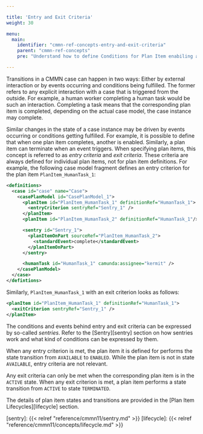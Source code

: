 ```yaml
---

title: 'Entry and Exit Criteria'
weight: 30

menu:
  main:
    identifier: "cmmn-ref-concepts-entry-and-exit-criteria"
    parent: "cmmn-ref-concepts"
    pre: "Understand how to define Conditions for Plan Item enabiling and termination."

---
```


Transitions in a CMMN case can happen in two ways: Either by external interaction or by events occurring and conditions being fulfilled. The former refers to any explicit interaction with a case that is triggered from the outside. For example, a human worker completing a human task would be such an interaction. Completing a task means that the corresponding plan item is completed, depending on the actual case model, the case instance may complete.

Similar changes in the state of a case instance may be driven by events occurring or conditions getting fulfilled. For example, it is possible to define that when one plan item completes, another is enabled. Similarly, a plan item can terminate when an event triggers. When specifying plan items, this concept is referred to as *entry criteria* and *exit criteria*. These criteria are always defined for individual plan items, not for plan item definitions. For example, the following case model fragment defines an entry criterion for the plan item `PlanItem_HumanTask_1`:

```xml
<definitions>
  <case id="case" name="Case">
    <casePlanModel id="CasePlanModel_1">
      <planItem id="PlanItem_HumanTask_1" definitionRef="HumanTask_1">
        <entryCriterion sentryRef="Sentry_1" />
      </planItem>
      <planItem id="PlanItem_HumanTask_2" definitionRef="HumanTask_1"/>

      <sentry id="Sentry_1">
        <planItemOnPart sourceRef="PlanItem_HumanTask_2">
          <standardEvent>complete</standardEvent>
        </planItemOnPart>
      </sentry>

      <humanTask id="HumanTask_1" camunda:assignee="kermit" />
    </casePlanModel>
  </case>
</defintions>
```

Similarly, `PlanItem_HumanTask_1` with an exit criterion looks as follows:

```xml
<planItem id="PlanItem_HumanTask_1" definitionRef="HumanTask_1">
  <exitCriterion sentryRef="Sentry_1" />
</planItem>
```

The conditions and events behind entry and exit criteria can be expressed by so-called *sentries*. Refer to the [Sentry][sentry] section on how sentries work and what kind of conditions can be expressed by them.

When any entry criterion is met, the plan item it is defined for performs the state transition from `AVAILABLE` to `ENABLED`. While the plan item is not in state `AVAILABLE`, entry criteria are not relevant.

Any exit criteria can only be met when the corresponding plan item is in the `ACTIVE` state.
When any exit criterion is met, a plan item performs a state transition from `ACTIVE` to state `TERMINATED`.

The details of plan item states and transitions are provided in the [Plan Item Lifecycles][lifecycle] section.

[sentry]: {{< relref "reference/cmmn11/sentry.md" >}}
[lifecycle]: {{< relref "reference/cmmn11/concepts/lifecycle.md" >}}
